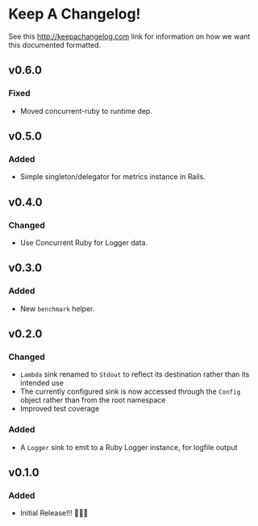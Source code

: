 
# Keep A Changelog!

See this http://keepachangelog.com link for information on how we want this documented formatted.

## v0.6.0

### Fixed

- Moved concurrent-ruby to runtime dep.

## v0.5.0

### Added

- Simple singleton/delegator for metrics instance in Rails.

## v0.4.0

### Changed

- Use Concurrent Ruby for Logger data.

## v0.3.0

### Added

- New `benchmark` helper.

## v0.2.0

### Changed

- `Lambda` sink renamed to `Stdout` to reflect its destination rather than its intended use
- The currently configured sink is now accessed through the `Config` object rather than from the root namespace
- Improved test coverage

### Added

- A `Logger` sink to emit to a Ruby Logger instance, for logfile output

## v0.1.0

### Added

- Initial Release!!! 🎉🎊🥳
